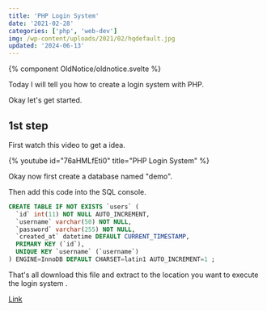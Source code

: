 ```yaml
---
title: 'PHP Login System'
date: '2021-02-28'
categories: ['php', 'web-dev']
img: /wp-content/uploads/2021/02/hqdefault.jpg
updated: '2024-06-13'
---
```


{% component OldNotice/oldnotice.svelte %}

Today I will tell you how to create a login system with PHP.

Okay let's get started.

## 1st step

First watch this video to get a idea.

{% youtube id="76aHMLfEti0" title="PHP Login System" %}

Okay now first create a database named "demo".

Then add this code into the SQL console.

```sql
CREATE TABLE IF NOT EXISTS `users` (
  `id` int(11) NOT NULL AUTO_INCREMENT,
  `username` varchar(50) NOT NULL,
  `password` varchar(255) NOT NULL,
  `created_at` datetime DEFAULT CURRENT_TIMESTAMP,
  PRIMARY KEY (`id`),
  UNIQUE KEY `username` (`username`)
) ENGINE=InnoDB DEFAULT CHARSET=latin1 AUTO_INCREMENT=1 ;
```

That's all download this file and extract to the location you want to execute the login system .

[Link](https://drive.google.com/drive/folders/1VOnH-BsQ2eGcpy4GRCXV5sqHVZPj0vKz?usp=sharing)
